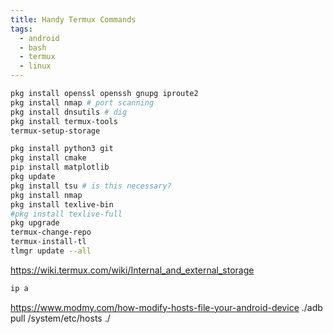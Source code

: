 ```yaml
---
title: Handy Termux Commands
tags:
  - android
  - bash
  - termux
  - linux
---
```

 
```bash
pkg install openssl openssh gnupg iproute2
pkg install nmap # port scanning
pkg install dnsutils # dig
pkg install termux-tools
termux-setup-storage

pkg install python3 git
pkg install cmake
pip install matplotlib
pkg update
pkg install tsu # is this necessary?
pkg install nmap
pkg install texlive-bin
#pkg install texlive-full 
pkg upgrade
termux-change-repo
termux-install-tl
tlmgr update --all

```


https://wiki.termux.com/wiki/Internal_and_external_storage

```bash
ip a
```


https://www.modmy.com/how-modify-hosts-file-your-android-device
./adb pull /system/etc/hosts ./

